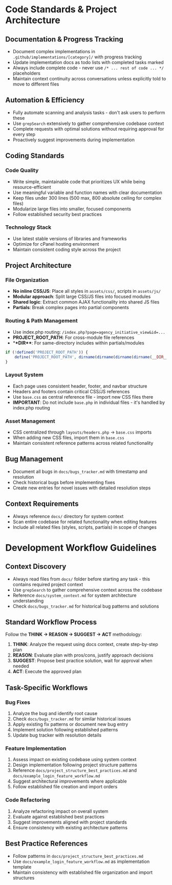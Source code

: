 # Code Standards & Project Architecture

## Documentation & Progress Tracking

- Document complex implementations in `.github/implementations/[category]/` with progress tracking
- Update implementation docs as todo lists with completed tasks marked
- Always include complete code - never use `/* ... rest of code ... */` placeholders
- Maintain context continuity across conversations unless explicitly told to move to different files

## Automation & Efficiency

- Fully automate scanning and analysis tasks - don't ask users to perform these
- Use `grepSearch` extensively to gather comprehensive codebase context
- Complete requests with optimal solutions without requiring approval for every step
- Proactively suggest improvements during implementation

## Coding Standards

### Code Quality

- Write simple, maintainable code that prioritizes UX while being resource-efficient
- Use meaningful variable and function names with clear documentation
- Keep files under 300 lines (500 max, 800 absolute ceiling for complex files)
- Modularize large files into smaller, focused components
- Follow established security best practices

### Technology Stack

- Use latest stable versions of libraries and frameworks
- Optimize for cPanel hosting environment
- Maintain consistent coding style across the project

## Project Architecture

### File Organization

- **No inline CSS/JS**: Place all styles in `assets/css/`, scripts in `assets/js/`
- **Modular approach**: Split large CSS/JS files into focused modules
- **Shared logic**: Extract common AJAX functionality into shared JS files
- **Partials**: Break complex pages into partial components

### Routing & Path Management

- Use index.php routing: `/index.php?page=agency_initiative_view&id=...`
- **PROJECT_ROOT_PATH**: For cross-module file references
- \***\*DIR\*\***: For same-directory includes within partials/modules

```php
if (!defined('PROJECT_ROOT_PATH')) {
    define('PROJECT_ROOT_PATH', dirname(dirname(dirname(dirname(__DIR__)))) . DIRECTORY_SEPARATOR);
}
```

### Layout System

- Each page uses consistent header, footer, and navbar structure
- Headers and footers contain critical CSS/JS references
- Use `base.css` as central reference file - import new CSS files there
- **IMPORTANT**: Do not include `base.php` in individual files - it's handled by index.php routing

### Asset Management

- CSS centralized through `layouts/headers.php` → `base.css` imports
- When adding new CSS files, import them in `base.css`
- Maintain consistent reference patterns across related functionality

## Bug Management

- Document all bugs in `docs/bugs_tracker.md` with timestamp and resolution
- Check historical bugs before implementing fixes
- Create new entries for novel issues with detailed resolution steps

## Context Requirements

- Always reference `docs/` directory for system context
- Scan entire codebase for related functionality when editing features
- Include all related files (styles, scripts, partials) in scope of changes

# Development Workflow Guidelines

## Context Discovery
- Always read files from `docs/` folder before starting any task - this contains required project context
- Use `grepSearch` to gather comprehensive context across the codebase
- Reference `docs/system_context.md` for system architecture understanding
- Check `docs/bugs_tracker.md` for historical bug patterns and solutions

## Standard Workflow Process
Follow the **THINK → REASON → SUGGEST → ACT** methodology:

1. **THINK**: Analyze the request using docs context, create step-by-step plan
2. **REASON**: Evaluate plan with pros/cons, justify approach decisions  
3. **SUGGEST**: Propose best practice solution, wait for approval when needed
4. **ACT**: Execute the approved plan

## Task-Specific Workflows

### Bug Fixes
1. Analyze the bug and identify root cause
2. Check `docs/bugs_tracker.md` for similar historical issues
3. Apply existing fix patterns or document new bug entry
4. Implement solution following established patterns
5. Update bug tracker with resolution details

### Feature Implementation  
1. Assess impact on existing codebase using system context
2. Design implementation following project structure patterns
3. Reference `docs/project_structure_best_practices.md` and `docs/example_login_feature_workflow.md`
4. Suggest architectural improvements where applicable
5. Follow established file creation and import orders

### Code Refactoring
1. Analyze refactoring impact on overall system
2. Evaluate against established best practices
3. Suggest improvements aligned with project standards
4. Ensure consistency with existing architecture patterns

## Best Practice References
- Follow patterns in `docs/project_structure_best_practices.md`
- Use `docs/example_login_feature_workflow.md` as implementation template
- Maintain consistency with established file organization and import structures

